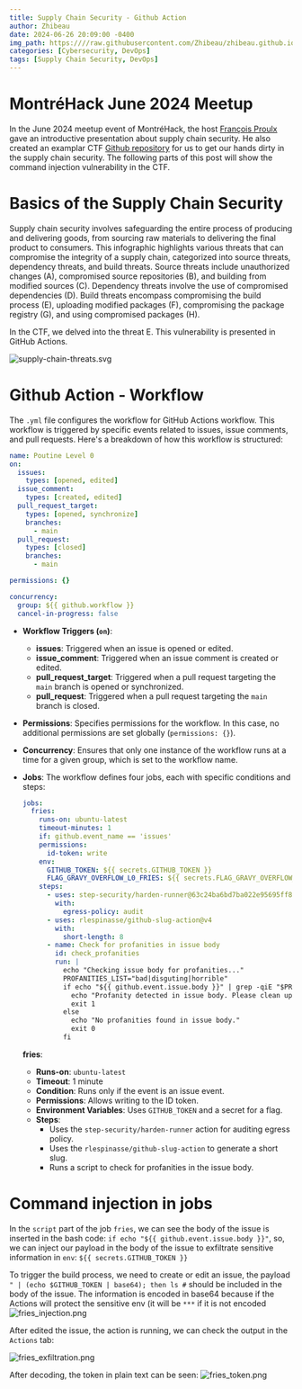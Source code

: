 ```yaml
---
title: Supply Chain Security - Github Action
author: Zhibeau
date: 2024-06-26 20:09:00 -0400
img_path: https:////raw.githubusercontent.com/Zhibeau/zhibeau.github.io/main/_posts/24_06_26/
categories: [Cybersecurity, DevOps]
tags: [Supply Chain Security, DevOps]
---
```


# MontréHack June 2024 Meetup

In the June 2024 meetup event of MontréHack, the host [François Proulx](https://www.linkedin.com/in/francoisp/) gave an introductive presentation about supply chain security. He also created an examplar CTF [Github repository](https://github.com/fproulx-boostsecurity/gravy-overflow/tree/main) for us to get our hands dirty in the supply chain security. The following parts of this post will show the command injection vulnerability in the CTF.

# Basics of the Supply Chain Security

Supply chain security involves safeguarding the entire process of producing and delivering goods, from sourcing raw materials to delivering the final product to consumers. This infographic highlights various threats that can compromise the integrity of a supply chain, categorized into source threats, dependency threats, and build threats. Source threats include unauthorized changes (A), compromised source repositories (B), and building from modified sources (C). Dependency threats involve the use of compromised dependencies (D). Build threats encompass compromising the build process (E), uploading modified packages (F), compromising the package registry (G), and using compromised packages (H).

In the CTF, we delved into the threat E. This vulnerability is presented in GitHub Actions.

![supply-chain-threats.svg](supply-chain-threats.svg)

# Github Action - Workflow

The `.yml` file configures the workflow for GitHub Actions workflow. This workflow is triggered by specific events related to issues, issue comments, and pull requests. Here's a breakdown of how this workflow is structured:

```yml
name: Poutine Level 0
on:
  issues:
    types: [opened, edited]
  issue_comment:
    types: [created, edited]
  pull_request_target:
    types: [opened, synchronize]
    branches:
      - main
  pull_request:
    types: [closed]
    branches:
      - main

permissions: {}

concurrency:
  group: ${{ github.workflow }}
  cancel-in-progress: false
```

- **Workflow Triggers (`on`)**:
  
  - **issues**: Triggered when an issue is opened or edited.
  - **issue_comment**: Triggered when an issue comment is created or edited.
  - **pull_request_target**: Triggered when a pull request targeting the `main` branch is opened or synchronized.
  - **pull_request**: Triggered when a pull request targeting the `main` branch is closed.

- **Permissions**: Specifies permissions for the workflow. In this case, no additional permissions are set globally (`permissions: {}`).

- **Concurrency**: Ensures that only one instance of the workflow runs at a time for a given group, which is set to the workflow name.

- **Jobs**: The workflow defines four jobs, each with specific conditions and steps:
  
  ```yml
  jobs:
    fries:
      runs-on: ubuntu-latest
      timeout-minutes: 1
      if: github.event_name == 'issues'
      permissions:
        id-token: write
      env:
        GITHUB_TOKEN: ${{ secrets.GITHUB_TOKEN }}
        FLAG_GRAVY_OVERFLOW_L0_FRIES: ${{ secrets.FLAG_GRAVY_OVERFLOW_L0_FRIES }}
      steps:
        - uses: step-security/harden-runner@63c24ba6bd7ba022e95695ff85de572c04a18142 # v2.7.0
          with:
            egress-policy: audit
        - uses: rlespinasse/github-slug-action@v4
          with:
            short-length: 8
        - name: Check for profanities in issue body
          id: check_profanities
          run: |
            echo "Checking issue body for profanities..."
            PROFANITIES_LIST="bad|disguting|horrible"
            if echo "${{ github.event.issue.body }}" | grep -qiE "$PROFANITIES_LIST"; then
              echo "Profanity detected in issue body. Please clean up the language."
              exit 1
            else
              echo "No profanities found in issue body."
              exit 0
            fi
  ```
  
  **fries**:
  
  - **Runs-on**: `ubuntu-latest`
  - **Timeout**: 1 minute
  - **Condition**: Runs only if the event is an issue event.
  - **Permissions**: Allows writing to the ID token.
  - **Environment Variables**: Uses `GITHUB_TOKEN` and a secret for a flag.
  - **Steps**:
    - Uses the `step-security/harden-runner` action for auditing egress policy.
    - Uses the `rlespinasse/github-slug-action` to generate a short slug.
    - Runs a script to check for profanities in the issue body.

# Command injection in jobs

 In the `script` part of the job `fries`, we can see the body of the issue is inserted in the bash code: `if echo "${{ github.event.issue.body }}"`, so, we can inject our payload in the body of the issue to exfiltrate sensitive information in `env`: `${{ secrets.GITHUB_TOKEN }}`

To trigger the build process, we need to create or edit an issue, the payload `" | (echo $GITHUB_TOKEN | base64); then ls #` should be included in the body of the issue. The information is encoded in base64 because if the Actions will protect the sensitive env (it will be `***` if it is not encoded![fries_injection.png](fries_injection.png)

  After edited the issue, the action is running, we can check the output in the `Actions` tab:

  ![fries_exfiltration.png](fries_exfiltration.png)

  After decoding, the token in plain text can be seen:
  ![fries_token.png](fries_token.png)